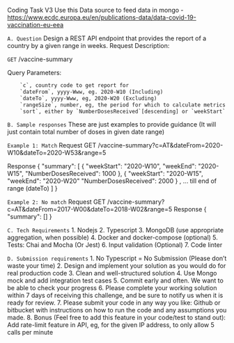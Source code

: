 Coding Task V3
Use this Data source to feed data in mongo - https://www.ecdc.europa.eu/en/publications-data/data-covid-19-vaccination-eu-eea

`A. Question`
Design a REST API endpoint that provides the report of a country by a given range in
weeks.
Request Description:

`GET` /vaccine-summary

Query Parameters:

```txt
    `c`, country code to get report for
    `dateFrom`, yyyy-Www, eg. 2020-W10 (Including)
    `dateTo`, yyyy-Www, eg, 2020-W20 (Excluding)
    `rangeSize`, number, eg, the period for which to calculate metrics
    `sort`, either by `NumberDosesReceived`[descending] or `weekStart` [ascending]
```

`B. Sample responses`
These are just examples to provide guidance (It will just contain total number of doses in
given date range)

`Example 1: Match`
Request
GET /vaccine-summary?c=AT&dateFrom=2020-W10&dateTo=2020-W53&range=5

Response
{
    "summary": [
        {
            "weekStart": "2020-W10",
            "weekEnd": "2020-W15",
            "NumberDosesReceived": 1000
        },
        {
            "weekStart": "2020-W15",
            "weekEnd": "2020-W20"
            "NumberDosesReceived": 2000 
        } ,
        ... till end of range (dateTo)
    ]
}

`Example 2: No match`
Request
GET /vaccine-summary?c=AT&dateFrom=2017-W00&dateTo=2018-W02&range=5
Response
{
    "summary": []
}


`C. Tech Requirements`
    1. Nodejs
    2. Typescript
    3. MongoDB (use appropriate aggregation, when possible)
    4. Docker and docker-compose (optional)
    5. Tests: Chai and Mocha (Or Jest)
    6. Input validation (Optional)
    7. Code linter

`D. Submission requirements`
    1. No Typescript = No Submission (Please don’t waste your time)
    2. Design and implement your solution as you would do for real production code
    3. Clean and well-structured solution
    4. Use Mongo mock and add integration test cases
    5. Commit early and often. We want to be able to check your progress
    6. Please complete your working solution within 7 days of receiving this challenge, and
    be sure to notify us when it is ready for review.
    7. Please submit your code in any way you like: Github or bitbucket with instructions on
    how to run the code and any assumptions you made.
    8. Bonus (Feel free to add this feature in your code/test to stand out): Add
    rate-limit feature in API, eg, for the given IP address, to only allow 5 calls per minute
